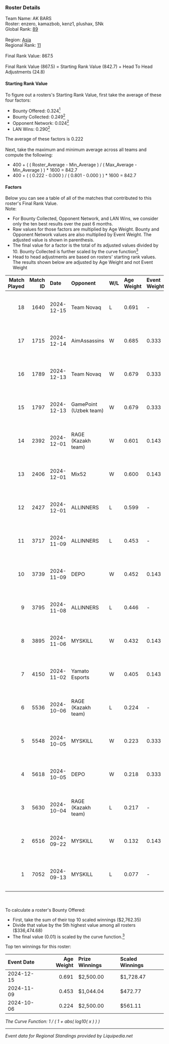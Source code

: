 ### Roster Details<br />
Team Name: AK BARS<br />
Roster: enzero, kamazbob, kenz1, plushax, SNk<br />
Global Rank: [89](../standings_global.md)<br />
<br />
Region: [Asia]( ../standings_asia.md)<br />
Regional Rank: [11]( ../standings_asia.md)<br />
<br />
Final Rank Value:  867.5<br />
<br />
Final Rank Value (867.5) = Starting Rank Value (842.7) + Head To Head Adjustments (24.8)<br />

#### Starting Rank Value<br />
To figure out a rosters's Starting Rank Value, first take the average of these four factors:<br />
- Bounty Offered: 0.324[<sup>1</sup>](#table2)
- Bounty Collected: 0.249[<sup>2</sup>](#table1)
- Opponent Network: 0.024[<sup>2</sup>](#table1)
- LAN Wins: 0.290[<sup>2</sup>](#table1)

The average of these factors is 0.222<br />
<br />
Next, take the maximum and minimum average across all teams and compute the following:<br />
- 400 + ( ( Roster_Average - Min_Average ) / ( Max_Average - Min_Average ) ) * 1600 = 842.7
- 400 + ( ( 0.222 - 0.000 ) / ( 0.801 - 0.000 ) ) * 1600 = 842.7


#### Factors<br />
Below you can see a table of all of the matches that contributed to this roster's Final Rank Value.<br />
Note:<br />

- For Bounty Collected, Opponent Network, and LAN Wins, we consider only the ten best results over the past 6 months.
- Raw values for those factors are multiplied by Age Weight. Bounty and Opponent Network values are also multiplied by Event Weight. The adjusted value is shown in parenthesis.
- The final value for a factor is the total of its adjusted values divided by 10. Bounty Collected is further scaled by the curve function[<sup>3</sup>](#curveFunction)
- Head to head adjustments are based on rosters' starting rank values. The results shown below are adjusted by Age Weight and not Event Weight
<span id="table1"></span><br />


| Match Played | Match ID | Date       | Opponent               | W/L | Age Weight | Event Weight | Bounty Collected | Opponent Network | LAN Wins  | H2H Adj. | Roster                                |
| -: | -: | :- | :- | :- | :- | :- | :- | :- | :- | -: | :- |
|           18 |     1640 | 2024-12-15 | Team Novaq             | L   | 0.691      | -            | -                | -                | -         |    -4.51 | enzero, kamazbob, kenz1, plushax, SNk |
|           17 |     1715 | 2024-12-14 | AimAssassins           | W   | 0.685      | 0.333        | 0.004 (0.001)    | 0.240 (0.055)    | 1 (0.685) |    13.35 | enzero, kamazbob, kenz1, plushax, SNk |
|           16 |     1789 | 2024-12-13 | Team Novaq             | W   | 0.679      | 0.333        | 0.030 (0.007)    | 0.396 (0.090)    | 1 (0.679) |    17.37 | enzero, kamazbob, kenz1, plushax, SNk |
|           15 |     1797 | 2024-12-13 | GamePoint (Uzbek team) | W   | 0.679      | 0.333        | -                | 0.039 (0.009)    | 1 (0.679) |     5.00 | enzero, kamazbob, kenz1, plushax, SNk |
|           14 |     2392 | 2024-12-01 | RAGE (Kazakh team)     | W   | 0.601      | 0.143        | 0.005 (0.000)    | 0.182 (0.016)    | 0 (0.000) |     8.78 | enzero, kamazbob, kenz1, plushax, SNk |
|           13 |     2406 | 2024-12-01 | Mix52                  | W   | 0.600      | 0.143        | 0.002 (0.000)    | 0.064 (0.005)    | 0 (0.000) |     7.46 | enzero, kamazbob, kenz1, plushax, SNk |
|           12 |     2427 | 2024-12-01 | ALLINNERS              | L   | 0.599      | -            | -                | -                | -         |   -12.57 | enzero, kamazbob, kenz1, plushax, SNk |
|           11 |     3717 | 2024-11-09 | ALLINNERS              | L   | 0.453      | -            | -                | -                | -         |    -9.24 | arun, enzero, kamazbob, kenz1, Yaqk   |
|           10 |     3739 | 2024-11-09 | DEPO                   | W   | 0.452      | 0.143        | 0.006 (0.000)    | 0.297 (0.019)    | 0 (0.000) |     5.91 | arun, enzero, kamazbob, kenz1, Yaqk   |
|            9 |     3795 | 2024-11-08 | ALLINNERS              | L   | 0.446      | -            | -                | -                | -         |    -9.33 | arun, enzero, kamazbob, kenz1, Yaqk   |
|            8 |     3895 | 2024-11-06 | MYSKILL                | W   | 0.432      | 0.143        | 0.002 (0.000)    | 0.129 (0.008)    | 0 (0.000) |     3.81 | arun, enzero, kamazbob, kenz1, Yaqk   |
|            7 |     4150 | 2024-11-02 | Yamato Esports         | W   | 0.405      | 0.143        | 0.000 (0.000)    | -                | 0 (0.000) |     1.76 | arun, enzero, kamazbob, kenz1, Yaqk   |
|            6 |     5536 | 2024-10-06 | RAGE (Kazakh team)     | L   | 0.224      | -            | -                | -                | -         |    -3.64 | enzero, kade0, kamazbob, kenz1, SNk   |
|            5 |     5548 | 2024-10-05 | MYSKILL                | W   | 0.223      | 0.333        | 0.002 (0.000)    | 0.129 (0.010)    | 1 (0.223) |     1.98 | enzero, kade0, kamazbob, kenz1, SNk   |
|            4 |     5618 | 2024-10-05 | DEPO                   | W   | 0.218      | 0.333        | 0.006 (0.000)    | 0.297 (0.022)    | 1 (0.218) |     2.83 | enzero, kade0, kamazbob, kenz1, SNk   |
|            3 |     5630 | 2024-10-04 | RAGE (Kazakh team)     | L   | 0.217      | -            | -                | -                | -         |    -3.55 | enzero, kade0, kamazbob, kenz1, SNk   |
|            2 |     6516 | 2024-09-22 | MYSKILL                | W   | 0.132      | 0.143        | 0.002 (0.000)    | 0.129 (0.002)    | -         |     1.17 | enzero, kade0, kamazbob, kenz1, SNk   |
|            1 |     7052 | 2024-09-13 | MYSKILL                | L   | 0.077      | -            | -                | -                | -         |    -1.75 | arun, enzero, kamazbob, kenz1, SNk    |

<br />
<span id="table2"></span><br />
To calculate a roster's Bounty Offered:<br />

- First, take the sum of their top 10 scaled winnings ($2,762.35)
- Divide that value by the 5th highest value among all rosters ($336,474.68)
- The final value (0.01) is scaled by the curve function.[<sup>3</sup>](#curveFunction)

Top ten winnings for this roster:<br />

| Event Date | Age Weight | Prize Winnings | Scaled Winnings |
| :- | -: | :- | :- |
| 2024-12-15 |      0.691 | $2,500.00      | $1,728.47       |
| 2024-11-09 |      0.453 | $1,044.04      | $472.77         |
| 2024-10-06 |      0.224 | $2,500.00      | $561.11         |


<span id="curveFunction"></span>_The Curve Function: 1 / ( 1 + abs( log10( x ) ) )_<br />

---
_Event data for Regional Standings provided by Liquipedia.net_<br />
